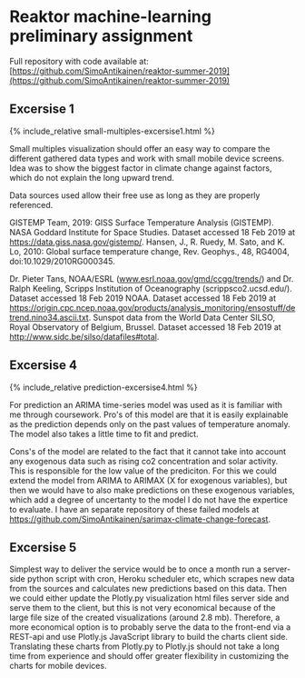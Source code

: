 # Reaktor machine-learning preliminary assignment

Full repository with code available at: [https://github.com/SimoAntikainen/reaktor-summer-2019](https://github.com/SimoAntikainen/reaktor-summer-2019)


## Excersise 1

<div>
{% include_relative small-multiples-excersise1.html %}
</div>

Small multiples visualization should offer an easy way to compare the different gathered data types and work with small mobile device screens. 
Idea was to show the biggest factor in climate change against factors, which do not explain the long upward trend. 

Data sources used allow their free use as long as they are properly referenced. 


GISTEMP Team, 2019: GISS Surface Temperature Analysis (GISTEMP). NASA Goddard Institute for Space Studies. Dataset accessed 18 Feb 2019 at https://data.giss.nasa.gov/gistemp/.
Hansen, J., R. Ruedy, M. Sato, and K. Lo, 2010: Global surface temperature change, Rev. Geophys., 48, RG4004, doi:10.1029/2010RG000345.

Dr. Pieter Tans, NOAA/ESRL (www.esrl.noaa.gov/gmd/ccgg/trends/) and Dr. Ralph Keeling, Scripps Institution of Oceanography (scrippsco2.ucsd.edu/). Dataset accessed 18 Feb 2019
NOAA. Dataset accessed 18 Feb 2019 at https://origin.cpc.ncep.noaa.gov/products/analysis_monitoring/ensostuff/detrend.nino34.ascii.txt. 
Sunspot data from the World Data Center SILSO, Royal Observatory of Belgium, Brussel. Dataset accessed 18 Feb 2019 at http://www.sidc.be/silso/datafiles#total. 

## Excersise 4

<div>
{% include_relative prediction-excersise4.html %}
</div>

For prediction an ARIMA time-series model was used as it is familiar with me through coursework. Pro's of this model are that it is easily explainable as the prediction depends only on
the past values of temperature anomaly. The model also takes a little time to fit and predict. 

Cons's of the model are related to the fact that it cannot take into account any exogenous data such as rising co2 concentration and solar activity. This is responsible for the low value of the prediciton. For this we could extend the model
from ARIMA to ARIMAX (X for exogenous variables), but then we would have to also make predictions on these exogenous variables, which add a degree of uncertanty to the model I do not have the expertice to evaluate. I have an separate repository of these failed models at https://github.com/SimoAntikainen/sarimax-climate-change-forecast.       

## Excersise 5

Simplest way to deliver the service would be to once a month
run a server-side python script with cron, Heroku scheduler etc, which scrapes new data from the sources and calculates new predictions based on this data. Then we could either update the Plotly.py visualization html files server side 
and serve them to the client, but this is not very economical because of the large file size of the created visualizations (around 2.8 mb). Therefore, a more economical option is to probably serve the data to the front-end via a REST-api and use Plotly.js JavaScript library to build the charts client side. Translating these charts from Plotly.py to Plotly.js should not take a long time from experience and should offer greater flexibility in customizing the charts for mobile devices. 







